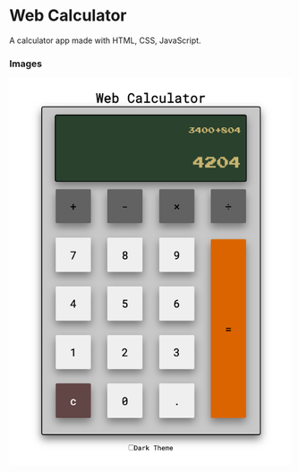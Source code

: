 # Web Calculator

A calculator app made with HTML, CSS, JavaScript.

### Images

![calculator image](images/calculator.png)